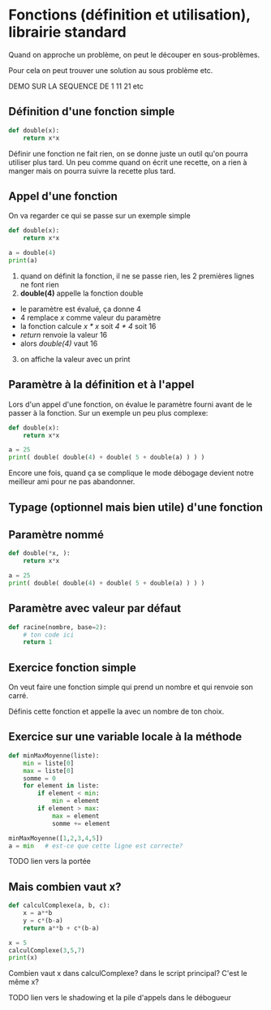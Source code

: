 # Fonctions (définition et utilisation), librairie standard

Quand on approche un problème, on peut le découper en sous-problèmes.

Pour cela on peut trouver une solution au sous problème etc.

DEMO SUR LA SEQUENCE DE 1 11 21 etc

## Définition d'une fonction simple

```python
def double(x):
    return x*x
```

Définir une fonction ne fait rien, on se donne juste un outil qu'on
pourra utiliser plus tard. Un peu comme quand on écrit une recette, on a
rien à manger mais on pourra suivre la recette plus tard.

## Appel d'une fonction

On va regarder ce qui se passe sur un exemple simple
```python
def double(x):
    return x*x

a = double(4)
print(a)
```
1. quand on définit la fonction, il ne se passe rien, les 2 premières lignes ne font rien
2. **double(4)** appelle la fonction double
- le paramètre est évalué, ça donne 4
- 4 remplace *x* comme valeur du paramètre
- la fonction calcule *x * x* soit *4 * 4* soit 16
- *return* renvoie la valeur 16
- alors *double(4)* vaut 16
3. on affiche la valeur avec un print

## Paramètre à la définition et à l'appel

Lors d'un appel d'une fonction, on évalue le paramètre fourni avant de le
passer à la fonction. Sur un exemple un peu plus complexe:
```python
def double(x):
    return x*x

a = 25
print( double( double(4) + double( 5 + double(a) ) ) )
```
Encore une fois, quand ça se complique le mode débogage devient notre
meilleur ami pour ne pas abandonner.

## Typage (optionnel mais bien utile) d'une fonction

## Paramètre nommé

```python
def double(*x, ):
    return x*x

a = 25
print( double( double(4) + double( 5 + double(a) ) ) )
```

## Paramètre avec valeur par défaut


```python
def racine(nombre, base=2):
    # ton code ici
    return 1
```


## Exercice fonction simple

On veut faire une fonction simple qui prend un nombre et qui renvoie son carré.

Définis cette fonction et appelle la avec un nombre de ton choix.

## Exercice sur une variable locale à la méthode

```python
def minMaxMoyenne(liste):
    min = liste[0]
    max = liste[0]
    somme = 0
    for element in liste:
        if element < min:
            min = element
        if element > max:
            max = element
            somme += element

minMaxMoyenne([1,2,3,4,5])
a = min   # est-ce que cette ligne est correcte?
```

TODO lien vers la portée



## Mais combien vaut x?

```python
def calculComplexe(a, b, c):
    x = a**b
    y = c*(b-a)
    return a**b + c*(b-a)

x = 5
calculComplexe(3,5,7)
print(x)
```

Combien vaut x dans calculComplexe? dans le script principal? C'est le même x?

TODO lien vers le shadowing et la pile d'appels dans le débogueur